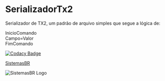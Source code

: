 # SerializadorTx2

Serializador de TX2, um padrão de arquivo simples que segue a lógica de:  

InicioComando  
Campo=Valor  
FimComando  
  
[![Codacy Badge](https://api.codacy.com/project/badge/Grade/d2c6c1e662fb4a1fab93d73ff8e6c743)](https://www.codacy.com/app/sistemasbr/SerializadorTx2?utm_source=github.com&amp;utm_medium=referral&amp;utm_content=sistemasbr/SerializadorTx2&amp;utm_campaign=Badge_Grade)
  
[SistemasBR](http://www.sistemasbr.net)  
  
![SistemasBR Logo](https://s3-sa-east-1.amazonaws.com/sigecom/Estrutura/logo.png)
